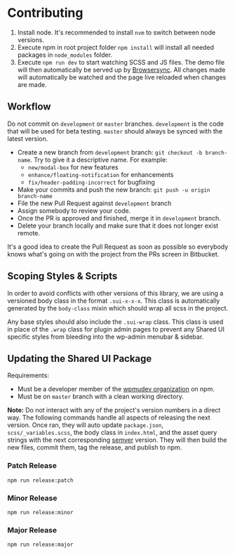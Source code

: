 # Contributing

1. Install node. It's recommended to install `nvm` to switch between node versions.
2. Execute npm in root project folder `npm install` will install all needed packages in `node_modules` folder.
3. Execute `npm run dev` to start watching SCSS and JS files. The demo file will then automatically be served up by [Browsersync](https://browsersync.io/). All changes made will automatically be watched and the page live reloaded when changes are made.

## Workflow

Do not commit on `development` or `master` branches. `development` is the code that will be used for beta testing. `master` should always be synced with the latest version.

- Create a new branch from `development` branch: `git checkout -b branch-name`. Try to give it a descriptive name. For example:
    * `new/modal-box` for new features
    * `enhance/floating-notification` for enhancements
    * `fix/header-padding-incorrect` for bugfixing
- Make your commits and push the new branch: `git push -u origin branch-name`
- File the new Pull Request against `development` branch
- Assign somebody to review your code.
- Once the PR is approved and finished, merge it in `development` branch.
- Delete your branch locally and make sure that it does not longer exist remote.

It's a good idea to create the Pull Request as soon as possible so everybody knows what's going on with the project from the PRs screen in Bitbucket.

## Scoping Styles & Scripts

In order to avoid conflicts with other versions of this library, we are using a versioned body class in the format `.sui-x-x-x`. This class is automatically generated by the `body-class` mixin which should wrap all scss in the project.

Any base styles should also include the `.sui-wrap` class. This class is used in place of the `.wrap` class for plugin admin pages to prevent any Shared UI specific styles from bleeding into the wp-admin menubar & sidebar.

## Updating the Shared UI Package

Requirements:

+ Must be a developer member of the [wpmudev organization](https://www.npmjs.com/org/wpmudev/team/developers#members) on npm.
+ Must be on `master` branch with a clean working directory.

**Note:** Do not interact with any of the project's version numbers in a direct way. The following commands handle all aspects of releasing the next version. Once ran, they will auto update `package.json`, `scss/_variables.scss`, the body class in `index.html`, and the asset query strings with the next corresponding [semver](https://semver.org/) version. They will then build the new files, commit them, tag the release, and publish to npm.

### Patch Release

```
npm run release:patch
```

### Minor Release

```
npm run release:minor
```

### Major Release

```
npm run release:major
```

